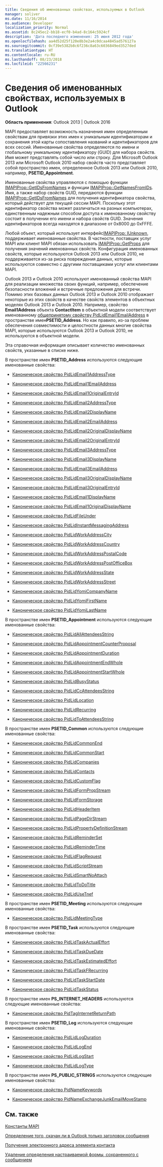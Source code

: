 ```yaml
---
title: Сведения об именованных свойствах, используемых в Outlook
manager: soliver
ms.date: 11/16/2014
ms.audience: Developer
localization_priority: Normal
ms.assetid: 8c245ec2-bb18-ecf0-b4ad-8c164c5924cf
description: 'Дата последнего изменения: 25 июня 2012 года'
ms.openlocfilehash: aa4d52d25f120e8b3e2a4c0dcaa4845ad576127a
ms.sourcegitcommit: 0cf39e5382b8c6f236c8a63c6036849ed3527ded
ms.translationtype: HT
ms.contentlocale: ru-RU
ms.lasthandoff: 08/23/2018
ms.locfileid: "22566231"
---
```

# <a name="about-named-properties-used-by-outlook"></a>Сведения об именованных свойствах, используемых в Outlook

  
  
**Область применения**: Outlook 2013 | Outlook 2016 
  
MAPI предоставляет возможность назначения имен определенным свойствам для привязки этих имен к уникальным идентификаторам и сохранения этой карты сопоставления названий и идентификаторов для всех сессий. Именованные свойства определяются по имени и глобальному уникальному идентификатору (GUID) для набора свойств. Имя может представлять собой число или строку. Для Microsoft Outlook 2013 или Microsoft Outlook 2010 набор свойств часто представляет собой пространство имен, определенное Outlook 2013 или Outlook 2010, например, **PSETID_Appointment**. 
  
Именованные свойства управляются с помощью функции [IMAPIProp::GetIDsFromNames](imapiprop-getidsfromnames.md) и функции [IMAPIProp::GetNamesFromIDs](imapiprop-getnamesfromids.md). Имя, а также набор свойств GUID, передаются функции [IMAPIProp::GetIDsFromNames](imapiprop-getidsfromnames.md) для получения идентификатора свойства, который действует для текущей сессии MAPI. Поскольку этот идентификатор свойства может различаться на разных компьютерах, единственным надежным способом доступа к именованному свойству состоит в получении его имени и набора свойств GUID. Значения идентификаторов всегда находятся в диапазоне от 0x8000 до 0xFFFE. 
  
Любой объект, который использует интерфейс[IMAPIProp: IUnknown](imapipropiunknown.md), поддерживает именованные свойства. В частности, поставщик услуг MAPI или клиент MAPI обязан использовать [IMAPIProp::GetProps](imapiprop-getprops.md) для получения значений именованных свойств. Конфигурация именованных свойств, которые используются Outlook 2013 или Outlook 2010, не поддерживается из-за риска повреждения данных, которые используются совместно с другими поставщиками услуг или клиентами MAPI. 
  
Outlook 2013 и Outlook 2010 используют именованный свойства MAPI для реализации множества своих функций, например, обеспечение безопасности вложений и встречные предложения для встречи. Помимо этих базовых данных Outlook 2013 и Outlook 2010 отображает некоторые из этих свойств в качестве свойств элементов в объектных моделях Outlook 2013 и Outlook 2010. Например, свойство **Email1Address** объекта **ContactItem** в объектной модели соответствует именованному [общепринятому свойству PidLidEmail1EmailAddress](pidlidemail1emailaddress-canonical-property.md) в пространстве имен**PSETID_Address**. Но как правило, из-за проблем обеспечения совместимости и целостности данных многие свойства MAPI, которые используются Outlook 2013 и Outlook 2010, не используются в объектной модели. 
  
Эта справочная информация описывает количество именованных свойств, указанные в списке ниже.
  
В пространстве имен **PSETID_Address** используются следующие именованные свойства: 
  
- [Каноническое свойство PidLidEmail1AddressType](pidlidemail1addresstype-canonical-property.md)
    
- [Каноническое свойство PidLidEmail1EmailAddress](pidlidemail1emailaddress-canonical-property.md)
    
- [Каноническое свойство PidLidEmail1OriginalEntryId](pidlidemail1originalentryid-canonical-property.md)
    
- [Каноническое свойство PidLidEmail2AddressType](pidlidemail2addresstype-canonical-property.md)
    
- [Каноническое свойство PidLidEmail2DisplayName](pidlidemail2displayname-canonical-property.md)
    
- [Каноническое свойство PidLidEmail2EmailAddress](pidlidemail2emailaddress-canonical-property.md)
    
- [Каноническое свойство PidLidEmail2OriginalDisplayName](pidlidemail2originaldisplayname-canonical-property.md)
    
- [Каноническое свойство PidLidEmail2OriginalEntryId](pidlidemail2originalentryid-canonical-property.md)
    
- [Каноническое свойство PidLidEmail3AddressType](pidlidemail3addresstype-canonical-property.md)
    
- [Каноническое свойство PidLidEmail3DisplayName](pidlidemail3displayname-canonical-property.md)
    
- [Каноническое свойство PidLidEmail3EmailAddress](pidlidemail3emailaddress-canonical-property.md)
    
- [Каноническое свойство PidLidEmail3OriginalDisplayName](pidlidemail3originaldisplayname-canonical-property.md)
    
- [Каноническое свойство PidLidEmail3OriginalEntryId](pidlidemail3originalentryid-canonical-property.md)
    
- [Каноническое свойство PidLidEmail1DisplayName](pidlidemail1displayname-canonical-property.md)
    
- [Каноническое свойство PidLidEmail1OriginalDisplayName](pidlidemail1originaldisplayname-canonical-property.md)
    
- [Каноническое свойство PidLidFileUnder](pidlidfileunder-canonical-property.md)
    
- [Каноническое свойство PidLidInstantMessagingAddress](pidlidinstantmessagingaddress-canonical-property.md)
    
- [Каноническое свойство PidLidWorkAddressCity](pidlidworkaddresscity-canonical-property.md)
    
- [Каноническое свойство PidLidWorkAddressCountry](pidlidworkaddresscountry-canonical-property.md)
    
- [Каноническое свойство PidLidWorkAddressPostalCode](pidlidworkaddresspostalcode-canonical-property.md)
    
- [Каноническое свойство PidLidWorkAddressPostOfficeBox](pidlidworkaddresspostofficebox-canonical-property.md)
    
- [Каноническое свойство PidLidWorkAddressState](pidlidworkaddressstate-canonical-property.md)
    
- [Каноническое свойство PidLidWorkAddressStreet](pidlidworkaddressstreet-canonical-property.md)
    
- [Каноническое свойство PidLidYomiCompanyName](pidlidyomicompanyname-canonical-property.md)
    
- [Каноническое свойство PidLidYomiFirstName](pidlidyomifirstname-canonical-property.md)
    
- [Каноническое свойство PidLidYomiLastName](pidlidyomilastname-canonical-property.md)
    
В пространстве имен **PSETID_Appointment** используются следующие именованные свойства: 
  
- [Каноническое свойство PidLidAllAttendeesString](pidlidallattendeesstring-canonical-property.md)
    
- [Каноническое свойство PidLidAppointmentCounterProposal](pidlidappointmentcounterproposal-canonical-property.md)
    
- [Каноническое свойство PidLidAppointmentDuration](pidlidappointmentduration-canonical-property.md)
    
- [Каноническое свойство PidLidAppointmentEndWhole](pidlidappointmentendwhole-canonical-property.md)
    
- [Каноническое свойство PidLidAppointmentStartWhole](pidlidappointmentstartwhole-canonical-property.md)
    
- [Каноническое свойство PidLidBusyStatus](pidlidbusystatus-canonical-property.md)
    
- [Каноническое свойство PidLidCcAttendeesString](pidlidccattendeesstring-canonical-property.md)
    
- [Каноническое свойство PidLidLocation](pidlidlocation-canonical-property.md)
    
- [Каноническое свойство PidLidRecurring](pidlidrecurring-canonical-property.md)
    
- [Каноническое свойство PidLidToAttendeesString](pidlidtoattendeesstring-canonical-property.md)
    
В пространстве имен **PSETID_Common** используются следующие именованные свойства: 
  
- [Каноническое свойство PidLidCommonEnd](pidlidcommonend-canonical-property.md)
    
- [Каноническое свойство PidLidCommonStart](pidlidcommonstart-canonical-property.md)
    
- [Каноническое свойство PidLidCompanies](pidlidcompanies-canonical-property.md)
    
- [Каноническое свойство PidLidContacts](pidlidcontacts-canonical-property.md)
    
- [Каноническое свойство PidLidCustomFlag](pidlidcustomflag-canonical-property.md)
    
- [Каноническое свойство PidLidFormPropStream](pidlidformpropstream-canonical-property.md)
    
- [Каноническое свойство PidLidFormStorage](pidlidformstorage-canonical-property.md)
    
- [Каноническое свойство PidLidHeaderItem](pidlidheaderitem-canonical-property.md)
    
- [Каноническое свойство PidLidPageDirStream](pidlidpagedirstream-canonical-property.md)
    
- [Каноническое свойство PidLidPropertyDefinitionStream](pidlidpropertydefinitionstream-canonical-property.md)
    
- [Каноническое свойство PidLidReminderSet](pidlidreminderset-canonical-property.md)
    
- [Каноническое свойство PidLidReminderTime](pidlidremindertime-canonical-property.md)
    
- [Каноническое свойство PidLidFlagRequest](pidlidflagrequest-canonical-property.md)
    
- [Каноническое свойство PidLidScriptStream](pidlidscriptstream-canonical-property.md)
    
- [Каноническое свойство PidLidSmartNoAttach](pidlidsmartnoattach-canonical-property.md)
    
- [Каноническое свойство PidLidToDoTitle](pidlidtodotitle-canonical-property.md)
    
- [Каноническое свойство PidLidUseTnef](pidlidusetnef-canonical-property.md)
    
В пространстве имен **PSETID_Meeting** используются следующие именованные свойства: 
  
- [Каноническое свойство PidLidMeetingType](pidlidmeetingtype-canonical-property.md)
    
В пространстве имен **PSETID_Task** используются следующие именованные свойства: 
  
- [Каноническое свойство PidLidTaskActualEffort](pidlidtaskactualeffort-canonical-property.md)
    
- [Каноническое свойство PidLidTaskDueDate](pidlidtaskduedate-canonical-property.md)
    
- [Каноническое свойство PidLidTaskEstimatedEffort](pidlidtaskestimatedeffort-canonical-property.md)
    
- [Каноническое свойство PidLidTaskFRecurring](pidlidtaskfrecurring-canonical-property.md)
    
- [Каноническое свойство PidLidTaskStartDate](pidlidtaskstartdate-canonical-property.md)
    
- [Каноническое свойство PidLidTaskStatus](pidlidtaskstatus-canonical-property.md)
    
В пространстве имен **PS_INTERNET_HEADERS** используются следующие именованные свойства: 
  
- [Каноническое свойство PidTagInternetReturnPath](pidtaginternetreturnpath-canonical-property.md)
    
В пространстве имен **PSETID_Log** используются следующие именованные свойства: 
  
- [Каноническое свойство PidLidLogDuration](pidlidlogduration-canonical-property.md)
    
- [Каноническое свойство PidLidLogEnd](pidlidlogend-canonical-property.md)
    
- [Каноническое свойство PidLidLogStart](pidlidlogstart-canonical-property.md)
    
- [Каноническое свойство PidLidLogType](pidlidlogtype-canonical-property.md)
    
В пространстве имен **PS_PUBLIC_STRINGS** используются следующие именованные свойства: 
  
- [Каноническое свойство PidNameKeywords](pidnamekeywords-canonical-property.md)
    
- [Каноническое свойство PidNameExchangeJunkEmailMoveStamp](pidnameexchangejunkemailmovestamp-canonical-property.md)
    
## <a name="see-also"></a>См. также



[Константы MAPI](mapi-constants.md)
  
[Определение того, скачан ли в Outlook только заголовок сообщения](how-to-determine-if-outlook-downloaded-only-the-header-of-a-message.md)
  
[Получение электронного адреса элемента контакта](how-to-get-the-email-address-of-a-contact-item.md)
  
[Удаление определения настраиваемой формы, сохраненного с сообщением](how-to-remove-custom-form-definition-saved-with-a-message.md)

